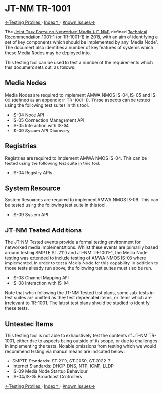 # JT-NM TR-1001
[←Testing Profiles ](3.0._Testing_Profiles.md) · [ Index↑ ](..) · [Known Issues→](4.0._Known_Issues.md)

The [Joint Task Force on Networked Media (JT-NM)](http://jt-nm.org/) defined [Technical Recommendation 1001-1](http://jt-nm.org/documents/JT-NM_TR-1001-1:2018_v1.0.pdf) (or TR-1001-1) in 2018, with an aim of identifying a set of key components which should be implemented by any 'Media Node'. The document also identifies a number of key features of systems which these Media Nodes may be deployed into.

This testing tool can be used to test a number of the requirements which this document sets out, as follows.

## Media Nodes

Media Nodes are required to implement AMWA NMOS IS-04, IS-05 and IS-09 (defined as an appendix in TR-1001-1). These aspects can be tested using the following test suites in this tool.

*   IS-04 Node API
*   IS-05 Connection Management API
*   IS-05 Interaction with IS-04
*   IS-09 System API Discovery

## Registries

Registries are required to implement AMWA NMOS IS-04. This can be tested using the following test suite in this tool.

*   IS-04 Registry APIs

## System Resource

System Resources are required to implement AMWA NMOS IS-09. This can be tested using the following test suite in this tool.

*   IS-09 System API

## JT-NM Tested Additions

The JT-NM Tested events provide a formal testing environment for networked media implementations. Whilst these events are primarily based around testing SMPTE ST.2110 and JT-NM TR-1001-1, the Media Node testing was extended to include testing of AMWA NMOS IS-08 where implemented. In order to test a Media Node for this capability, in addition to those tests already run above, the following test suites must also be run.

*   IS-08 Channel Mapping API
*   IS-08 Interaction with IS-04

Note that when following the JT-NM Tested test plans, some sub-tests in test suites are omitted as they test deprecated items, or items which are irrelevant to TR-1001. The latest test plans should be studied to identify these tests.

## Untested Items

This testing tool is not able to exhaustively test the contents of JT-NM TR-1001, either due to aspects being outside of its scope, or due to challenges in implementing the tests. Notable omissions from testing which we would recommend testing via manual means are indicated below:

*   SMPTE Standards: ST.2110, ST.2059, ST.2022-7
*   Internet Standards: DHCP, DNS, NTP, ICMP, LLDP
*   IS-09 Media Node Startup Behaviour
*   IS-04/IS-05 Broadcast Controllers

[←Testing Profiles ](3.0._Testing_Profiles.md) · [ Index↑ ](..) · [Known Issues→](4.0._Known_Issues.md)
